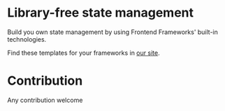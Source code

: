# Library-free state management


Build you own state management by using Frontend Frameworks' built-in technologies.

Find these templates for your frameworks in [our site](https://lib-free-state.org/).

# Contribution

Any contribution welcome

